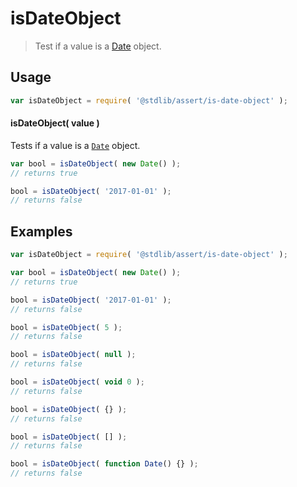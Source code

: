 # isDateObject

> Test if a value is a [Date][mdn-date-object] object.


<section class="usage">

## Usage

``` javascript
var isDateObject = require( '@stdlib/assert/is-date-object' );
```


#### isDateObject( value )

Tests if a value is a [`Date`][mdn-date-object] object.

``` javascript
var bool = isDateObject( new Date() );
// returns true

bool = isDateObject( '2017-01-01' );
// returns false
```

</section>

<!-- /.usage -->


<section class="examples">

## Examples

<!-- eslint-disable no-empty-function, no-restricted-syntax -->

``` javascript
var isDateObject = require( '@stdlib/assert/is-date-object' );

var bool = isDateObject( new Date() );
// returns true

bool = isDateObject( '2017-01-01' );
// returns false

bool = isDateObject( 5 );
// returns false

bool = isDateObject( null );
// returns false

bool = isDateObject( void 0 );
// returns false

bool = isDateObject( {} );
// returns false

bool = isDateObject( [] );
// returns false

bool = isDateObject( function Date() {} );
// returns false
```

</section>

<!-- /.examples -->


<section class="links">

[mdn-date-object]: https://developer.mozilla.org/en-US/docs/Web/JavaScript/Reference/Global_Objects/Date

</section>

<!-- /.links -->
